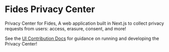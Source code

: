 # Fides Privacy Center

Privacy Center for Fides, A web application built in Next.js to collect privacy requests from users: access, erasure, consent, and more!

See the [UI Contribution Docs](https://ethyca.github.io/fides/dev/development/ui/overview) for guidance on running and developing the Privacy Center!
